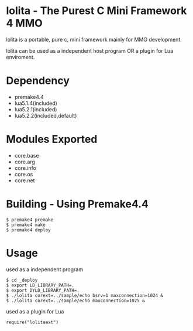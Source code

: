 lolita - The Purest C Mini Framework 4 MMO
==========================================

lolita is a portable, pure c, mini framework mainly for MMO development.

lolita can be used as a independent host program OR a plugin for Lua enviroment.

Dependency
==========================================

* premake4.4
* lua5.1.4(included)
* lua5.2.1(included)
* lua5.2.2(included,default)

Modules Exported
================

* core.base
* core.arg
* core.info
* core.os
* core.net

Building - Using Premake4.4
===========================

    $ premake4 premake
    $ premake4 make
    $ premake4 deploy

Usage
=====
used as a independent program

    $ cd _deploy
    $ export LD_LIBRARY_PATH=.
    $ export DYLD_LIBRARY_PATH=.
    $ ./lolita corext=../sample/echo bsrv=1 maxconnection=1024 &
    $ ./lolita corext=../sample/echo maxconnection=1025 &
    
used as a plugin for Lua

    require("lolitaext")

